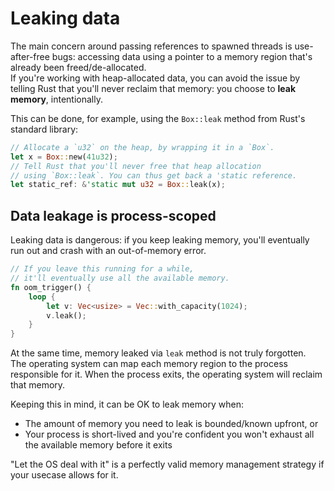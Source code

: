 # Leaking data

The main concern around passing references to spawned threads is use-after-free bugs:
accessing data using a pointer to a memory region that's already been freed/de-allocated.\
If you're working with heap-allocated data, you can avoid the issue by
telling Rust that you'll never reclaim that memory: you choose to **leak memory**,
intentionally.

This can be done, for example, using the `Box::leak` method from Rust's standard library:

```rust
// Allocate a `u32` on the heap, by wrapping it in a `Box`.
let x = Box::new(41u32);
// Tell Rust that you'll never free that heap allocation
// using `Box::leak`. You can thus get back a 'static reference.
let static_ref: &'static mut u32 = Box::leak(x);
```

## Data leakage is process-scoped

Leaking data is dangerous: if you keep leaking memory, you'll eventually
run out and crash with an out-of-memory error.

```rust
// If you leave this running for a while, 
// it'll eventually use all the available memory.
fn oom_trigger() {
    loop {
        let v: Vec<usize> = Vec::with_capacity(1024);
        v.leak();
    }
}
```

At the same time, memory leaked via `leak` method is not truly forgotten.\
The operating system can map each memory region to the process responsible for it.
When the process exits, the operating system will reclaim that memory.

Keeping this in mind, it can be OK to leak memory when:

- The amount of memory you need to leak is bounded/known upfront, or
- Your process is short-lived and you're confident you won't exhaust
  all the available memory before it exits

"Let the OS deal with it" is a perfectly valid memory management strategy
if your usecase allows for it.
